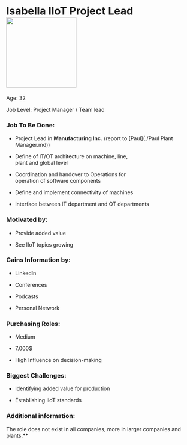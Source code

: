 # **Isabella IIoT Project Lead**<img title="" src="https://lh6.googleusercontent.com/9AMV8Q2fpbwITjKakiyy0hL8EcYVXZmVHVN0jEEfo-CAKdF1oVT2y4_6JwFWmxyLBhyyaejCGehyNagAk7_GrcLPsca1p8T-l5Rljk9a6y6C55qARV35O775IIO-JxCo9mI6fqELeWPplL6GqiqIJ-YaPfcL39K1kDii9fVJCnwnN1h3Wk9I-KGECq4I6A" alt="" width="187" data-align="left">

Age: 32

Job Level: Project Manager / Team lead

### Job To Be Done:

- Project Lead in **Manufacturing Inc.** (report to [Paul](./Paul Plant Manager.md))

- Define of IT/OT architecture on machine, line,  
  plant and global level

- Coordination and handover to Operations for  
  operation of software components

- Define and implement connectivity of machines

- Interface between IT department and OT departments

### Motivated by:

- Provide added value

- See IIoT topics growing

### Gains Information by:

- LinkedIn

- Conferences

- Podcasts

- Personal Network

### Purchasing Roles:

- Medium

- 7.000$

- High Influence on decision-making

### Biggest Challenges:

- Identifying added value for production

- Establishing IIoT standards

### Additional information:

The role does not exist in all companies, more in larger companies and plants.**

